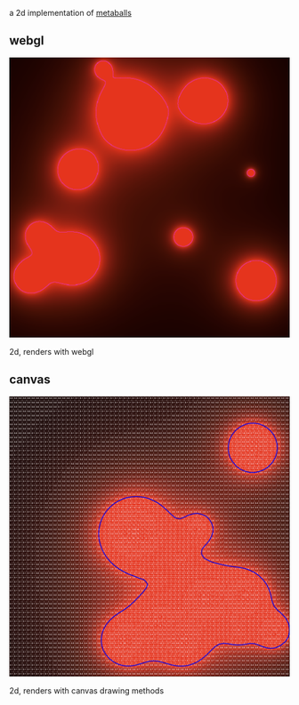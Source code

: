 a 2d implementation of [metaballs](https://en.wikipedia.org/wiki/Metaballs)

## webgl

![webgl](./webgl/preview.png)

2d, renders with webgl

## canvas

![canvas](./canvas/preview.png)

2d, renders with canvas drawing methods

